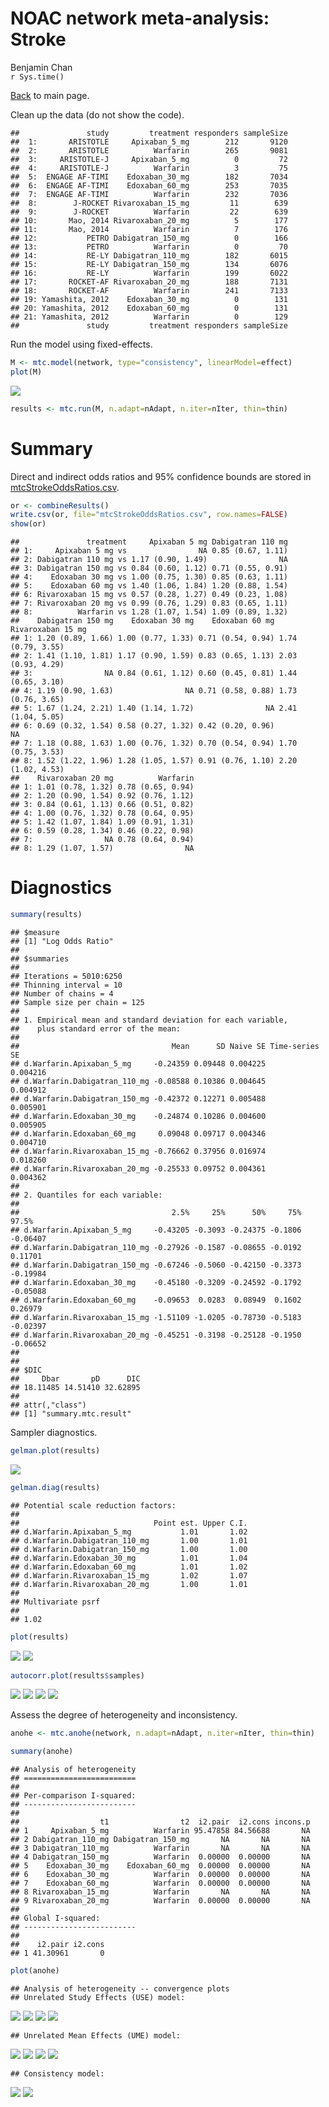 # NOAC network meta-analysis: Stroke
Benjamin Chan  
`r Sys.time()`  

[Back](README.md) to main page.

Clean up the data (do not show the code).


```
##               study         treatment responders sampleSize
##  1:       ARISTOTLE     Apixaban_5_mg        212       9120
##  2:       ARISTOTLE          Warfarin        265       9081
##  3:     ARISTOTLE-J     Apixaban_5_mg          0         72
##  4:     ARISTOTLE-J          Warfarin          3         75
##  5:  ENGAGE AF-TIMI    Edoxaban_30_mg        182       7034
##  6:  ENGAGE AF-TIMI    Edoxaban_60_mg        253       7035
##  7:  ENGAGE AF-TIMI          Warfarin        232       7036
##  8:        J-ROCKET Rivaroxaban_15_mg         11        639
##  9:        J-ROCKET          Warfarin         22        639
## 10:       Mao, 2014 Rivaroxaban_20_mg          5        177
## 11:       Mao, 2014          Warfarin          7        176
## 12:           PETRO Dabigatran_150_mg          0        166
## 13:           PETRO          Warfarin          0         70
## 14:           RE-LY Dabigatran_110_mg        182       6015
## 15:           RE-LY Dabigatran_150_mg        134       6076
## 16:           RE-LY          Warfarin        199       6022
## 17:       ROCKET-AF Rivaroxaban_20_mg        188       7131
## 18:       ROCKET-AF          Warfarin        241       7133
## 19: Yamashita, 2012    Edoxaban_30_mg          0        131
## 20: Yamashita, 2012    Edoxaban_60_mg          0        131
## 21: Yamashita, 2012          Warfarin          0        129
##               study         treatment responders sampleSize
```

Run the model using fixed-effects.


```r
M <- mtc.model(network, type="consistency", linearModel=effect)
plot(M)
```

![](mtcStroke_files/figure-html/network-1.png) 

```r
results <- mtc.run(M, n.adapt=nAdapt, n.iter=nIter, thin=thin)
```

# Summary

Direct and indirect odds ratios and 95% confidence bounds are stored in
[mtcStrokeOddsRatios.csv](mtcStrokeOddsRatios.csv).


```r
or <- combineResults()
write.csv(or, file="mtcStrokeOddsRatios.csv", row.names=FALSE)
show(or)
```

```
##               treatment     Apixaban 5 mg Dabigatran 110 mg
## 1:     Apixaban 5 mg vs                NA 0.85 (0.67, 1.11)
## 2: Dabigatran 110 mg vs 1.17 (0.90, 1.49)                NA
## 3: Dabigatran 150 mg vs 0.84 (0.60, 1.12) 0.71 (0.55, 0.91)
## 4:    Edoxaban 30 mg vs 1.00 (0.75, 1.30) 0.85 (0.63, 1.11)
## 5:    Edoxaban 60 mg vs 1.40 (1.06, 1.84) 1.20 (0.88, 1.54)
## 6: Rivaroxaban 15 mg vs 0.57 (0.28, 1.27) 0.49 (0.23, 1.08)
## 7: Rivaroxaban 20 mg vs 0.99 (0.76, 1.29) 0.83 (0.65, 1.11)
## 8:          Warfarin vs 1.28 (1.07, 1.54) 1.09 (0.89, 1.32)
##    Dabigatran 150 mg    Edoxaban 30 mg    Edoxaban 60 mg Rivaroxaban 15 mg
## 1: 1.20 (0.89, 1.66) 1.00 (0.77, 1.33) 0.71 (0.54, 0.94) 1.74 (0.79, 3.55)
## 2: 1.41 (1.10, 1.81) 1.17 (0.90, 1.59) 0.83 (0.65, 1.13) 2.03 (0.93, 4.29)
## 3:                NA 0.84 (0.61, 1.12) 0.60 (0.45, 0.81) 1.44 (0.65, 3.10)
## 4: 1.19 (0.90, 1.63)                NA 0.71 (0.58, 0.88) 1.73 (0.76, 3.65)
## 5: 1.67 (1.24, 2.21) 1.40 (1.14, 1.72)                NA 2.41 (1.04, 5.05)
## 6: 0.69 (0.32, 1.54) 0.58 (0.27, 1.32) 0.42 (0.20, 0.96)                NA
## 7: 1.18 (0.88, 1.63) 1.00 (0.76, 1.32) 0.70 (0.54, 0.94) 1.70 (0.75, 3.53)
## 8: 1.52 (1.22, 1.96) 1.28 (1.05, 1.57) 0.91 (0.76, 1.10) 2.20 (1.02, 4.53)
##    Rivaroxaban 20 mg          Warfarin
## 1: 1.01 (0.78, 1.32) 0.78 (0.65, 0.94)
## 2: 1.20 (0.90, 1.54) 0.92 (0.76, 1.12)
## 3: 0.84 (0.61, 1.13) 0.66 (0.51, 0.82)
## 4: 1.00 (0.76, 1.32) 0.78 (0.64, 0.95)
## 5: 1.42 (1.07, 1.84) 1.09 (0.91, 1.31)
## 6: 0.59 (0.28, 1.34) 0.46 (0.22, 0.98)
## 7:                NA 0.78 (0.64, 0.94)
## 8: 1.29 (1.07, 1.57)                NA
```

# Diagnostics



```r
summary(results)
```

```
## $measure
## [1] "Log Odds Ratio"
## 
## $summaries
## 
## Iterations = 5010:6250
## Thinning interval = 10 
## Number of chains = 4 
## Sample size per chain = 125 
## 
## 1. Empirical mean and standard deviation for each variable,
##    plus standard error of the mean:
## 
##                                  Mean      SD Naive SE Time-series SE
## d.Warfarin.Apixaban_5_mg     -0.24359 0.09448 0.004225       0.004216
## d.Warfarin.Dabigatran_110_mg -0.08588 0.10386 0.004645       0.004912
## d.Warfarin.Dabigatran_150_mg -0.42372 0.12271 0.005488       0.005901
## d.Warfarin.Edoxaban_30_mg    -0.24874 0.10286 0.004600       0.005905
## d.Warfarin.Edoxaban_60_mg     0.09048 0.09717 0.004346       0.004710
## d.Warfarin.Rivaroxaban_15_mg -0.76662 0.37956 0.016974       0.018260
## d.Warfarin.Rivaroxaban_20_mg -0.25533 0.09752 0.004361       0.004362
## 
## 2. Quantiles for each variable:
## 
##                                  2.5%     25%      50%     75%    97.5%
## d.Warfarin.Apixaban_5_mg     -0.43205 -0.3093 -0.24375 -0.1806 -0.06407
## d.Warfarin.Dabigatran_110_mg -0.27926 -0.1587 -0.08655 -0.0192  0.11701
## d.Warfarin.Dabigatran_150_mg -0.67246 -0.5060 -0.42150 -0.3373 -0.19984
## d.Warfarin.Edoxaban_30_mg    -0.45180 -0.3209 -0.24592 -0.1792 -0.05088
## d.Warfarin.Edoxaban_60_mg    -0.09653  0.0283  0.08949  0.1602  0.26979
## d.Warfarin.Rivaroxaban_15_mg -1.51109 -1.0205 -0.78730 -0.5183 -0.02397
## d.Warfarin.Rivaroxaban_20_mg -0.45251 -0.3198 -0.25128 -0.1950 -0.06652
## 
## 
## $DIC
##     Dbar       pD      DIC 
## 18.11485 14.51410 32.62895 
## 
## attr(,"class")
## [1] "summary.mtc.result"
```

Sampler diagnostics.


```r
gelman.plot(results)
```

![](mtcStroke_files/figure-html/gelman-1.png) 

```r
gelman.diag(results)
```

```
## Potential scale reduction factors:
## 
##                              Point est. Upper C.I.
## d.Warfarin.Apixaban_5_mg           1.01       1.02
## d.Warfarin.Dabigatran_110_mg       1.00       1.01
## d.Warfarin.Dabigatran_150_mg       1.00       1.00
## d.Warfarin.Edoxaban_30_mg          1.01       1.04
## d.Warfarin.Edoxaban_60_mg          1.01       1.02
## d.Warfarin.Rivaroxaban_15_mg       1.02       1.07
## d.Warfarin.Rivaroxaban_20_mg       1.00       1.01
## 
## Multivariate psrf
## 
## 1.02
```


```r
plot(results)
```

![](mtcStroke_files/figure-html/trace-1.png) ![](mtcStroke_files/figure-html/trace-2.png) 


```r
autocorr.plot(results$samples)
```

![](mtcStroke_files/figure-html/autocorr-1.png) ![](mtcStroke_files/figure-html/autocorr-2.png) ![](mtcStroke_files/figure-html/autocorr-3.png) ![](mtcStroke_files/figure-html/autocorr-4.png) 

Assess the degree of heterogeneity and inconsistency.


```r
anohe <- mtc.anohe(network, n.adapt=nAdapt, n.iter=nIter, thin=thin)
```


```r
summary(anohe)
```

```
## Analysis of heterogeneity
## =========================
## 
## Per-comparison I-squared:
## -------------------------
## 
##                  t1                t2  i2.pair  i2.cons incons.p
## 1     Apixaban_5_mg          Warfarin 95.47858 84.56688       NA
## 2 Dabigatran_110_mg Dabigatran_150_mg       NA       NA       NA
## 3 Dabigatran_110_mg          Warfarin       NA       NA       NA
## 4 Dabigatran_150_mg          Warfarin  0.00000  0.00000       NA
## 5    Edoxaban_30_mg    Edoxaban_60_mg  0.00000  0.00000       NA
## 6    Edoxaban_30_mg          Warfarin  0.00000  0.00000       NA
## 7    Edoxaban_60_mg          Warfarin  0.00000  0.00000       NA
## 8 Rivaroxaban_15_mg          Warfarin       NA       NA       NA
## 9 Rivaroxaban_20_mg          Warfarin  0.00000  0.00000       NA
## 
## Global I-squared:
## -------------------------
## 
##    i2.pair i2.cons
## 1 41.30961       0
```

```r
plot(anohe)
```

```
## Analysis of heterogeneity -- convergence plots
## Unrelated Study Effects (USE) model:
```

![](mtcStroke_files/figure-html/anohe-1.png) ![](mtcStroke_files/figure-html/anohe-2.png) ![](mtcStroke_files/figure-html/anohe-3.png) ![](mtcStroke_files/figure-html/anohe-4.png) 

```
## Unrelated Mean Effects (UME) model:
```

![](mtcStroke_files/figure-html/anohe-5.png) ![](mtcStroke_files/figure-html/anohe-6.png) ![](mtcStroke_files/figure-html/anohe-7.png) ![](mtcStroke_files/figure-html/anohe-8.png) 

```
## Consistency model:
```

![](mtcStroke_files/figure-html/anohe-9.png) ![](mtcStroke_files/figure-html/anohe-10.png) 
